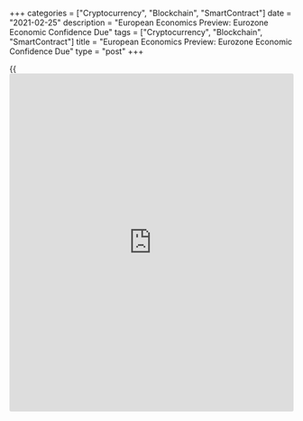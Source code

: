 +++
categories = ["Cryptocurrency", "Blockchain", "SmartContract"]
date = "2021-02-25"
description = "European Economics Preview: Eurozone Economic Confidence Due"
tags = ["Cryptocurrency", "Blockchain", "SmartContract"]
title = "European Economics Preview: Eurozone Economic Confidence Due"
type = "post"
+++

{{<iframe id="large-banner" src="https://www.bounty.group/#slide=3.0" width="100%" height="600" scrolling="no" style="border: 0px solid rgb(216, 221, 230); border-radius: 3px;">}}

Economic confidence from euro area and consumer confidence from Germany
are due on Thursday, headlining a busy day for the European economic
[news](https://www.letsplayfx.com/blog/forex-news-website/).

At 2.00 am ET, the market research group Gfk releases Germany's consumer
sentiment survey results. The forward-looking index is forecast to rise
to -14.3 in March from -15.6 in February.

At 2.45 am ET, the French statistical office Insee publishes consumer
confidence data for February. Economists expect the index to remain
unchanged at 92.0.

At 3.00 am ET, industrial production from Austria and producer prices
from Spain are due.

In the meantime, the National Institute of Economic Research is slated
to issue Sweden's economic tendency survey results.

At 4.00 am ET, the European Central Bank releases euro area monetary
aggregates for January. M3 is forecast to climb 12.5 percent annually,
faster than the 12.3 percent rise in December.

At 5.00 am ET, the European Commission is scheduled to issue economic
and [business][1] sentiment survey results. The economic sentiment index
is expected to rise to 92.0 in February from 91.5 in the previous month.

For comments and feedback [contact](https://www.playgroundfx.com/contact/): editorial@rtt[news](https://www.letsplayfx.com/blog/forex-news-website/).com

[Economic News][2]

 **What parts of the world are seeing the best (and worst) economic
performances lately? Click[here][3] to check out our [Econ Scorecard][3]
and find out! See up-to-the-moment [ranking](https://www.playgroundfx.com/blog/crypto-exchange-ranking/)s for the best and worst
performers in [GDP][4], [unemployment rate][5], [inflation][6] and much
more.**

   1. www.rtt[news](https://www.letsplayfx.com/blog/forex-news-website/).com/Content/Business.aspx
   2. www.rtt[news](https://www.letsplayfx.com/blog/forex-news-website/).com/Content/EconomicNews.aspx
   3. www.rtt[news](https://www.letsplayfx.com/blog/forex-news-website/).com/economic-scorecard/world-rank/unemployment-rate/highest-performance.aspx
   4. www.rtt[news](https://www.letsplayfx.com/blog/forex-news-website/).com/economic-scorecard/world-rank/GDP/highest-performance.aspx
   5. www.rtt[news](https://www.letsplayfx.com/blog/forex-news-website/).com/economic-scorecard/world-rank/unemployment-rate/lowest-performance.aspx
   6. www.rtt[news](https://www.letsplayfx.com/blog/forex-news-website/).com/economic-scorecard/world-rank/CPI/highest-performance.aspx